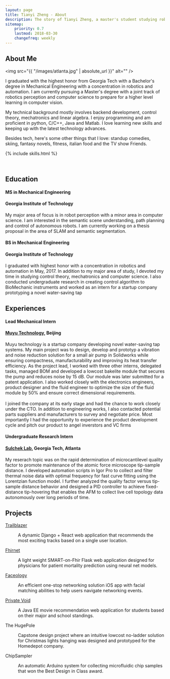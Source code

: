 ```yaml
---
layout: page
title: Tianyi Zheng - About
description: The story of Tianyi Zheng, a master's student studying robotics and perception in Georgia Tech
sitemap:
    priority: 0.7
    lastmod: 2018-03-30
    changefreq: weekly
---
```

## About Me

<span class="image left"><img src="{{ "/images/atlanta.jpg" | absolute_url }}" alt="" /></span>

I graduated with the highest honor from Georgia Tech with a Bachelor's degree in Mechanical Engineering with a concentration in robotics and automation. I am currently pursuing a Master's degree with a joint track of robotics perception and computer science to prepare for a higher level learning in computer vision.

My technical background mostly involves backend development, control theory, mechatronics and linear algebra. I enjoy programming and am proficient in python, C/C++, Java and Matlab. I love learning new skills and keeping up with the latest technology advances. 

Besides tech, here's some other things that I love: standup comedies, skiing, fantasy novels, fitness, italian food and the TV show Friends.

{% include skills.html %}

<br />

<h2 class="section-title"><i class="fa fa-graduation-cap"></i>Education</h2>

#### MS in Mechanical Engineering

#### Georgia Institute of Technology

<p>
  My major area of focus is in robot perception with a minor area in computer science. 
  I am interested in the semantic scene understanding, path planning and control of autonomous robots. 
  I am currently working on a thesis proposal in the area of SLAM and semantic segmentation.
</p>

#### BS in Mechanical Engineering

#### Georgia Institute of Technology

<p>
  I graduated with highest honor with a concentration in robotics and automation in May, 2017.
  In addition to my major area of study, I devoted my time in studying control theory, mechatronics and computer science. 
  I also conducted undergraduate research in creating control algorithm to BioMechanic instruments and worked as an intern for 
  a startup company prototyping a novel water-saving tap
</p>

<h2 class="section-title"><i class="fa fa-briefcase"></i>Experiences</h2>

#### Lead Mechanical Intern

<h4><a href="http://www.mymuyu.com">Muyu Technology</a>, Beijing</h4>

<p>
 Muyu technology is a startup company developing novel water-saving tap systems.
  My main project was to design, develop and prototyp a vibration and noise reduction 
  solution for a small air pump in Solidworks while ensuring compactness, manufacturability 
  and improving its heat transfer efficiency. As the project lead, I worked with three other interns,
  delegated tasks, managed BOM and developed a lowcost bakelite module that secures the pump
  and reduces noise by 15 dB. Our module was later submitted for a patent application. I also worked closely with the electronics engineers, product designer 
  and the fluid engineer to optimize the size of the fluid module by 50% and ensure 
  correct dimensional requirements.
  <br> <br>
  I joined the company at its early stage and had the chance to work closely under the CTO. 
  In addition to engineering works, I also contacted potential parts suppliers and manufacturers 
  to survey and negotiate price. Most importantly I had the opportunity to experience the 
  product development cycle and pitch our product to angel inverstors and VC firms
</p>

#### Undergraduate Research Intern

<h4><a href="http://www.sulchek2.gatech.edu">Sulchek Lab</a>, Georgia Tech, Atlanta</h4>

<p>
    My reserach topic was on the rapid determination of microcantilevel
  quality factor to promote maintenance of the atomic force microscope tip-sample distance. 
  I developed automation scripts in Igor Pro to collect and filter thermal noise data with optimal 
  frequency for fast curve fitting using the Lorentzian function model. I further analyzed 
  the quality factor versus tip-sample distance behavior and designed a PID controller to achieve 
  fixed-distance tip-hovering that enables the AFM to collect live cell topology data autonomously
  over long periods of time.
</p>

<h2 class="section-title"><i class="fa fa-archive"></i>Projects</h2>

<dl>
	<dt><a href="https://github.com/AlexandrePalo/TrailBlazer">Trailblazer</a></dt>
	<dd>
		<p>A dynamic Django + React web application that recommends the most exciting tracks based on a single user location.
</p>
	</dd>
	<dt><a href="https://github.gatech.edu/akeech3/MortalityPredictor">Fhirnet</a></dt>
	<dd>
		<p>A light weight SMART-on-Fhir Flask web application designed for physicians for patient mortality prediction using neural net models.</p>
	</dd>
	<dt><a href="https://github.com/tianyizheng/Faceology">Faceology</a></dt>
	<dd>
		<p>An efficient one-stop networking solution iOS app with facial matching abilities to help users navigate networking events.</p>
	</dd>
  <dt><a href="https://github.com/tianyizheng/PVWebApp">Private Void</a></dt>
  <dd>
    <p>A Java EE movie recommendation web application for students based on their major and school standings.</p>
  </dd>
	<dt>The HugePole</dt>
	<dd>
		<p>Capstone design project where an intuitive lowcost no-ladder solution for Christmas lights hanging was designed and prototyped for the Homedepot company.</p>
	</dd>
	<dt>ChipSampler </dt>
	<dd>
		<p>An automatic Arduino system for collecting microfluidic chip samples that won the Best Design in Class award.</p>
	</dd>
</dl>